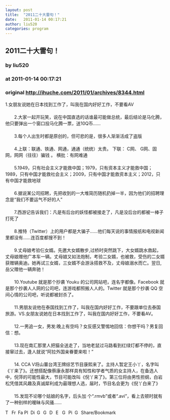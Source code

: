 ```yaml
---
layout: post
title:  "2011二十大雷句！"
date:   2011-01-14 00:17:21
author: liu520
categories: program
---
```


## 2011二十大雷句！
### by liu520
### at 2011-01-14 00:17:21
### original <http://ihuche.com/2011/01/archives/8344.html>

<p> 1.女朋友说她在日本找到工作了，叫我在国内好好工作，不要看AV<br>
　　<br>
　　2.大家一起开玩笑，说在中国直选的话谁最可能做总统，最后结论是马化腾，他只要弹出一个窗口投马化腾一票，送10Q币……<br>
　　<br>
　　3.每个人出生时都是原创的，但可悲的是，很多人渐渐活成了盗版<br>
　　<br>
　　4.上联：联通、铁通、网通，通通（统统）太贵。 下联： C网、 G网、固网，网网（往往）骗钱 。 横批：有网难通<br>
　　<br>
　　5.1949，只有社会主义才能救中国；1979，只有资本主义才能救中国；1989，只有中国才能救社会主义；2009，只有中国才能救资本主义；2012，只有中国才能救地球<br>
　　<br>
　　6.据说某公司招聘，先把收到的一大堆简历随机扔掉一半，因为他们的招聘理念是“我们不要运气不好的人”<br>
　　<br>
　　7.西游记告诉我们：凡是有后台的妖怪都被接走了，凡是没后台的都被一棒子打死了<br>
　　<br>
　　8.推特（Twitter）上的用户都是大骗子……他们每天说的事情报纸和电视新闻里都没有……连百度都搜不到！<br>
　　<br>
　　9.丈母娘考验仨女婿。先邀大女婿散步,过桥时突然跳下，大女婿跳水救起，丈母娘赠他广本车一辆。丈母娘又如法炮制，考验二女婿，也被救，受伤的二女婿获赠辆奥迪。她再试三女婿，三女婿不会游泳搭救不及，丈母娘溺水而亡。翌日,岳父赠他一辆奔驰！<br>
　　<br>
　　10.Youtube 就是那个抄袭 Youku 的公司网站吧，连名字都像。Facebook 就是那个抄袭人人网的公司吧，连游戏都照搬人人的。Twitter 就是那个抄袭 QQ 空间心情的公司吧，听说都被封杀了。<br>
　　<br>
　　11.男朋友说他在泰国找到工作了，叫我在国内好好工作，不要跟单位去泰国旅游。VS.女朋友说她在日本找到工作了，叫我在国内好好工作，不要看AV。<br>
　　<br>
　　12.一男追一女，男发:晚上有空吗？女反感又警惕地回信：你想干吗？男复回信：想。<br>
　　<br>
　　13.现在南汇那里人把猫全送走了，当地老鼠过马路看到红绿灯都不停的，直接窜过去，逢人就说“阿拉外国亲眷要来啦！”<br>
　　<br>
　　14. CCA V将山寨台湾王牌综艺节目康熙来了。主持人暂定王小丫，名字叫《丫来了》。还想搭配像蔡康永那样具有知性和学者气质的女主持人，在备选人中，倪萍的可能性最大，节目可能改叫《倪丫来了》。第三位将由男性担纲，白岩松凭借其风趣及真诚犀利成为最理想人选，届时，节目名会更为《倪丫白来了》<br>
　　<br>
　　15.发现不论哪个姑娘的名字，后头加 个“.rmvb”或者“.avi”，看上去顿时就有了一种别样的暧昧与风骚……</p>
<p><a href="http://www.addtoany.com/add_to/twitter?linkurl=http%3A%2F%2Fihuche.com%2F2011%2F01%2Farchives%2F8344.html&amp;linkname=2011%E4%BA%8C%E5%8D%81%E5%A4%A7%E9%9B%B7%E5%8F%A5%EF%BC%81" title="Twitter" rel="nofollow"><img src="http://ihuche.com/wp-content/plugins/add-to-any/icons/twitter.png" width="16" height="16" alt="Twitter"></a> <a href="http://www.addtoany.com/add_to/friendfeed?linkurl=http%3A%2F%2Fihuche.com%2F2011%2F01%2Farchives%2F8344.html&amp;linkname=2011%E4%BA%8C%E5%8D%81%E5%A4%A7%E9%9B%B7%E5%8F%A5%EF%BC%81" title="FriendFeed" rel="nofollow"><img src="http://ihuche.com/wp-content/plugins/add-to-any/icons/friendfeed.png" width="16" height="16" alt="FriendFeed"></a> <a href="http://www.addtoany.com/add_to/facebook?linkurl=http%3A%2F%2Fihuche.com%2F2011%2F01%2Farchives%2F8344.html&amp;linkname=2011%E4%BA%8C%E5%8D%81%E5%A4%A7%E9%9B%B7%E5%8F%A5%EF%BC%81" title="Facebook" rel="nofollow"><img src="http://ihuche.com/wp-content/plugins/add-to-any/icons/facebook.png" width="16" height="16" alt="Facebook"></a> <a href="http://www.addtoany.com/add_to/plurk?linkurl=http%3A%2F%2Fihuche.com%2F2011%2F01%2Farchives%2F8344.html&amp;linkname=2011%E4%BA%8C%E5%8D%81%E5%A4%A7%E9%9B%B7%E5%8F%A5%EF%BC%81" title="Plurk" rel="nofollow"><img src="http://ihuche.com/wp-content/plugins/add-to-any/icons/plurk.png" width="16" height="16" alt="Plurk"></a> <a href="http://www.addtoany.com/add_to/digg?linkurl=http%3A%2F%2Fihuche.com%2F2011%2F01%2Farchives%2F8344.html&amp;linkname=2011%E4%BA%8C%E5%8D%81%E5%A4%A7%E9%9B%B7%E5%8F%A5%EF%BC%81" title="Digg" rel="nofollow"><img src="http://ihuche.com/wp-content/plugins/add-to-any/icons/digg.png" width="16" height="16" alt="Digg"></a> <a href="http://www.addtoany.com/add_to/google_bookmarks?linkurl=http%3A%2F%2Fihuche.com%2F2011%2F01%2Farchives%2F8344.html&amp;linkname=2011%E4%BA%8C%E5%8D%81%E5%A4%A7%E9%9B%B7%E5%8F%A5%EF%BC%81" title="Google Bookmarks" rel="nofollow"><img src="http://ihuche.com/wp-content/plugins/add-to-any/icons/google.png" width="16" height="16" alt="Google Bookmarks"></a> <a href="http://www.addtoany.com/add_to/google_reader?linkurl=http%3A%2F%2Fihuche.com%2F2011%2F01%2Farchives%2F8344.html&amp;linkname=2011%E4%BA%8C%E5%8D%81%E5%A4%A7%E9%9B%B7%E5%8F%A5%EF%BC%81" title="Google Reader" rel="nofollow"><img src="http://ihuche.com/wp-content/plugins/add-to-any/icons/reader.png" width="16" height="16" alt="Google Reader"></a> <a href="http://www.addtoany.com/add_to/delicious?linkurl=http%3A%2F%2Fihuche.com%2F2011%2F01%2Farchives%2F8344.html&amp;linkname=2011%E4%BA%8C%E5%8D%81%E5%A4%A7%E9%9B%B7%E5%8F%A5%EF%BC%81" title="Delicious" rel="nofollow"><img src="http://ihuche.com/wp-content/plugins/add-to-any/icons/delicious.png" width="16" height="16" alt="Delicious"></a> <a href="http://www.addtoany.com/add_to/evernote?linkurl=http%3A%2F%2Fihuche.com%2F2011%2F01%2Farchives%2F8344.html&amp;linkname=2011%E4%BA%8C%E5%8D%81%E5%A4%A7%E9%9B%B7%E5%8F%A5%EF%BC%81" title="Evernote" rel="nofollow"><img src="http://ihuche.com/wp-content/plugins/add-to-any/icons/evernote.png" width="16" height="16" alt="Evernote"></a> <a href="http://www.addtoany.com/add_to/google_gmail?linkurl=http%3A%2F%2Fihuche.com%2F2011%2F01%2Farchives%2F8344.html&amp;linkname=2011%E4%BA%8C%E5%8D%81%E5%A4%A7%E9%9B%B7%E5%8F%A5%EF%BC%81" title="Google Gmail" rel="nofollow"><img src="http://ihuche.com/wp-content/plugins/add-to-any/icons/gmail.png" width="16" height="16" alt="Google Gmail"></a> <a href="http://www.addtoany.com/add_to/ping?linkurl=http%3A%2F%2Fihuche.com%2F2011%2F01%2Farchives%2F8344.html&amp;linkname=2011%E4%BA%8C%E5%8D%81%E5%A4%A7%E9%9B%B7%E5%8F%A5%EF%BC%81" title="Ping" rel="nofollow"><img src="http://ihuche.com/wp-content/plugins/add-to-any/icons/ping.png" width="16" height="16" alt="Ping"></a> <a href="http://www.addtoany.com/add_to/google_buzz?linkurl=http%3A%2F%2Fihuche.com%2F2011%2F01%2Farchives%2F8344.html&amp;linkname=2011%E4%BA%8C%E5%8D%81%E5%A4%A7%E9%9B%B7%E5%8F%A5%EF%BC%81" title="Google Buzz" rel="nofollow"><img src="http://ihuche.com/wp-content/plugins/add-to-any/icons/google_buzz.png" width="16" height="16" alt="Google Buzz"></a> <a href="http://www.addtoany.com/share_save"><img src="http://ihuche.com/wp-content/plugins/add-to-any/share_save_120_16.png" width="120" height="16" alt="Share/Bookmark"></a> </p>